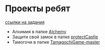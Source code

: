 # Проекты ребят
[ссылки на задания](https://proekty-na-pitone.gitbook.io/untitled/)
- Алхимия в папке [Alchemy](https://github.com/makarova1507ana/python312/tree/OOP/%D0%9F%D1%80%D0%BE%D0%B5%D0%BA%D1%82%D1%8B/Alchemy)
- Защити свой замок в папке [protectCastle](https://github.com/makarova1507ana/python312/tree/OOP/%D0%9F%D1%80%D0%BE%D0%B5%D0%BA%D1%82%D1%8B/protectCastle)
- Тамогочи в папке [TamagochiGame-master](https://github.com/makarova1507ana/python312/tree/OOP/%D0%9F%D1%80%D0%BE%D0%B5%D0%BA%D1%82%D1%8B/TamagochiGame-master)
